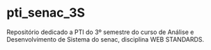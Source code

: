 # pti_senac_3S
Repositório dedicado a PTI do 3º semestre do curso de Análise e Desenvolvimento de Sistema do senac, disciplina WEB STANDARDS.

